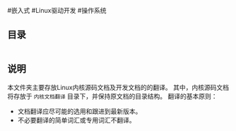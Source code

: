 #嵌入式 #Linux驱动开发 #操作系统

## 目录

```toc
```

## 说明

本文件夹主要存放Linux内核源码文档及开发文档的的翻译。
其中，内核源码文档将存放于 `内核文档翻译` 目录下，并保持原文档的目录结构。
翻译的基本原则：
- 文档翻译应尽可能的选用和跟进到最新版本。
- 不必要翻译的简单词汇或专用词汇不翻译。
